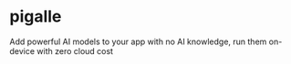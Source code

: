 # pigalle
Add powerful AI models to your app with no AI knowledge, run them on-device with zero cloud cost
